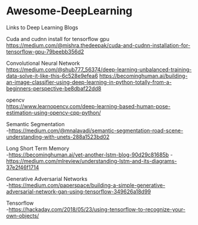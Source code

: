 # Awesome-DeepLearning
Links to Deep Learning Blogs

Cuda and cudnn install for tensorflow gpu\
https://medium.com/@mishra.thedeepak/cuda-and-cudnn-installation-for-tensorflow-gpu-79beebb356d2

Convolutional Neural Network\
https://medium.com/@shub777_56374/deep-learning-unbalanced-training-data-solve-it-like-this-6c528e9efea6
https://becominghuman.ai/building-an-image-classifier-using-deep-learning-in-python-totally-from-a-beginners-perspective-be8dbaf22dd8

opencv\
https://www.learnopencv.com/deep-learning-based-human-pose-estimation-using-opencv-cpp-python/

Semantic Segmentation\
-https://medium.com/@mnalavadi/semantic-segmentation-road-scene-understanding-with-unets-288a1523bd02

Long Short Term Memory\
-https://becominghuman.ai/yet-another-lstm-blog-90d29c81685b
-https://medium.com/mlreview/understanding-lstm-and-its-diagrams-37e2f46f1714

Generative Adversarial Networks\
-https://medium.com/paperspace/building-a-simple-generative-adversarial-network-gan-using-tensorflow-349626a18d99

Tensorflow\
-https://hackaday.com/2018/05/23/using-tensorflow-to-recognize-your-own-objects/

